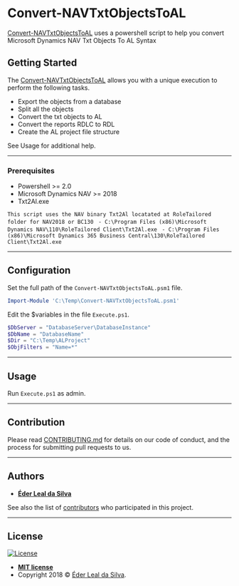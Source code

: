 # Convert-NAVTxtObjectsToAL
[Convert-NAVTxtObjectsToAL](https://github.com/ederlealsilva/Convert-NAVTxtObjectsToAL) uses a powershell script to help you convert Microsoft Dynamics NAV Txt Objects To AL Syntax

## Getting Started
The [Convert-NAVTxtObjectsToAL](https://github.com/ederlealsilva/Convert-NAVTxtObjectsToAL) allows you with a unique execution to perform the following tasks.
* Export the objects from a database
* Split all the objects
* Convert the txt objects to AL
* Convert the reports RDLC to RDL
* Create the AL project file structure

See Usage for additional help.

---

### Prerequisites
* Powershell >= 2.0
* Microsoft Dynamics NAV >= 2018
* Txt2Al.exe

`This script uses the NAV binary Txt2Al locatated at RoleTailored folder for NAV2018 or BC130`
` - C:\Program Files (x86)\Microsoft Dynamics NAV\110\RoleTailored Client\Txt2Al.exe`
` - C:\Program Files (x86)\Microsoft Dynamics 365 Business Central\130\RoleTailored Client\Txt2Al.exe`

---

## Configuration
Set the full path of the `Convert-NAVTxtObjectsToAL.psm1` file.
```powershell
Import-Module 'C:\Temp\Convert-NAVTxtObjectsToAL.psm1'
```

Edit the $variables in the file `Execute.ps1`.
```powershell
$DbServer = "DatabaseServer\DatabaseInstance"
$DbName = "DatabaseName"
$Dir = "C:\Temp\ALProject"
$ObjFilters = "Name=*"
```


---

## Usage
Run `Execute.ps1` as admin.

---

## Contribution

Please read [CONTRIBUTING.md](https://github.com/ederlealsilva/Convert-NAVTxtObjectsToAL) for details on our code of conduct, and the process for submitting pull requests to us.

---

## Authors

* [**Éder Leal da Silva**](https://github.com/ederlealsilva)

See also the list of [contributors](https://github.com/ederlealsilva/Convert-NAVTxtObjectsToAL/contributors) who participated in this project.

---

## License

[![License](http://img.shields.io/:license-mit-blue.svg?style=flat-square)](http://badges.mit-license.org)

- **[MIT license](https://github.com/ederlealsilva/Convert-NAVTxtObjectsToAL/blob/master/LICENSE)**
- Copyright 2018 © <a href="https://github.com/ederlealsilva/" target="_blank">Éder Leal da Silva</a>.
